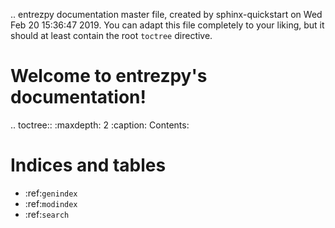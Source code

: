 .. entrezpy documentation master file, created by
   sphinx-quickstart on Wed Feb 20 15:36:47 2019.
   You can adapt this file completely to your liking, but it should at least
   contain the root `toctree` directive.

Welcome to entrezpy's documentation!
====================================

.. toctree::
   :maxdepth: 2
   :caption: Contents:



Indices and tables
==================

* :ref:`genindex`
* :ref:`modindex`
* :ref:`search`
